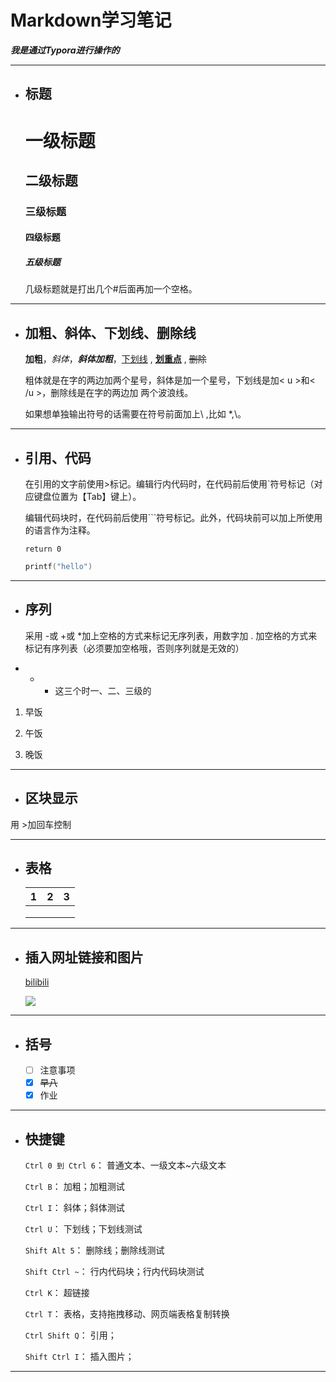 

# Markdown学习笔记

***我是通过Typora进行操作的***

---

* ## 标题

  # 一级标题

  ## 二级标题

  ### 三级标题

  #### 四级标题

  ##### 五级标题

  几级标题就是打出几个#后面再加一个空格。

---

* ## 加粗、斜体、下划线、删除线

  **加粗**，*斜体*，***斜体加粗***，<u>下划线</u> ,  <u>**划重点**</u> , ~~删除~~

  粗体就是在字的两边加两个星号，斜体是加一个星号，下划线是加< u >和< /u >，删除线是在字的两边加 两个波浪线。

  如果想单独输出符号的话需要在符号前面加上\ ,比如 \*,\\。

---

* ## 引用、代码

  在引用的文字前使用>标记。编辑行内代码时，在代码前后使用`符号标记（对应键盘位置为【Tab】键上）。

  编辑代码块时，在代码前后使用```符号标记。此外，代码块前可以加上所使用的语言作为注释。

  `return 0`

  ```c
  printf("hello")
  ```

---

* ## 序列

  采用 -或 +或 *加上空格的方式来标记无序列表，用数字加 . 加空格的方式来标记有序列表（必须要加空格哦，否则序列就是无效的）

* * * 这三个时一、二、三级的

1. 早饭

2. 午饭

3. 晚饭

---

* ## 区块显示

  >
  >
  >>
  >>
  >>>

用 >加回车控制

---

* ## 表格

  |  1   |  2   |  3   |
  | :--: | :--: | :--: |
  |      |      |      |
  |      |      |      |
  |      |      |      |

---

* ## 插入网址链接和图片

  [bilibili](https://www.bilibili.com/)

  

  ![](https://ts1.tc.mm.bing.net/th/id/R-C.3dcbeb4504281c56d4086f97433893bb?rik=iarE68LH9VR5HQ&riu=http%3a%2f%2fpic.baike.soso.com%2fp%2f20131030%2f20131030100533-1621247232.jpg&ehk=VDDUKFpdXKo%2ftZLIIEhJkTFmlxr%2fSIPTHpGGB5QbFTk%3d&risl=&pid=ImgRaw&r=0)

---

* ## 括号

  * [ ] 注意事项
  * [x] ~~早八~~
  * [x] 作业

---



* ## 快捷键

  `Ctrl 0 到 Ctrl 6`： 普通文本、一级文本~六级文本

  `Ctrl B`： 加粗；加粗测试

  `Ctrl I`： 斜体；斜体测试

  `Ctrl U`： 下划线；下划线测试

  `Shift Alt 5`： 删除线；删除线测试

  `Shift Ctrl ~`： 行内代码块；行内代码块测试

  `Ctrl K`： 超链接

  `Ctrl T`： 表格，支持拖拽移动、网页端表格复制转换

  `Ctrl Shift Q`： 引用；

  `Shift Ctrl I`： 插入图片；

  

---

